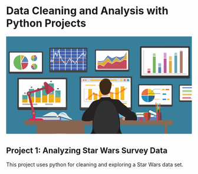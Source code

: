 # Data Cleaning and Analysis with Python Projects

![](https://github.com/AyersAuthentic/Data_Cleaning_and_Analysis_with_Python/blob/main/images/python_data.png?raw=true)

## Project 1: Analyzing Star Wars Survey Data
This project uses python for cleaning and exploring a Star Wars data set. 
